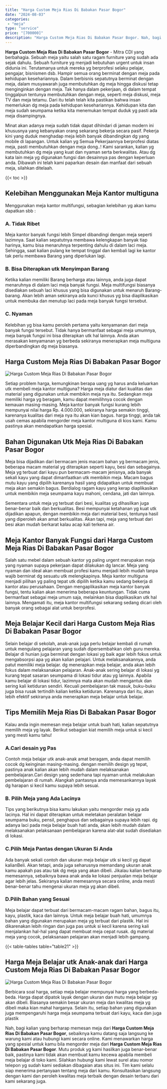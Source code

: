 ```yaml
---
title: "Harga Custom Meja Rias Di Babakan Pasar Bogor"
date: "2024-08-03"
categories:
 - "meja"
type: "service"
price: "[700000]"
description: "Harga Custom Meja Rias Di Babakan Pasar Bogor. Nah, bagi kalian yang berharap memesan meja dari **Harga Custom Meja Rias Di Babakan Pasar Bogor**, sebaiknya..."
---
```


**Harga Custom Meja Rias Di Babakan Pasar Bogor** - Mitra CDI yang berbahagia. Sebuah meja yaitu salah satu ragam furniture yang sudah ada sejak dahulu. Sebuah furniture yg menjadi kebutuhan urgent untuk insan didunia ini. Terutamanya untuk mereka yg berprofesi selaku pelajar, pengajar, bisnismen dsb. Hampir semua orang berminat dengan meja pada kehidupan kesehariannya. Dalam berbisnis sepatutnya berminat dengan meja, dalam musyawarah juga membutuhkan dg meja hingga diskusi tetap menginginkan dengan meja. Tak hanya dalam pekerjaan, di dalam tempat tinggalpun tentunya membutuhkan dengan meja, seperti meja diskusi, meja TV dan meja tetamu. Dari itu telah telah kita pastikan bahwa insan memerlukan dg meja pada kehidupan kesehariannya. Kehidupan kita dan meja sudah seumpama ketika kita menemukan tempat duduk yg pasti ada meja disampingnya.

Minat akan adanya meja sudah tidak dapat dihindari di jaman modern ini khususnya yang kebanyakan orang sekarang bekerja secara pasif. Pekerja kini yang duduk menghadap meja lebih banyak dibandingkan dg yang mobile di lapangan. Untuk kalian yg Semua Pekerjaannya berprofesi diatas meja, pasti membutuhkan dengan meja dong..! Kami sarankan, kalian yg membutuhkan dg meja yang kuat dan nyaman serta berkwalitas. Atau dg kata lain meja yg digunakan fungsi dan desainnya pas dengan keperluan anda. Dibawah ini telah kami paparkan desain dan manfaat dari sebuah meja, silahkan ditelaah.

{{< toc >}}

## Kelebihan Menggunakan Meja Kantor multiguna

Menggunakan meja kantor multifungsi, sebagian kelebihan yg akan kamu dapatkan sbb :

### A. Tidak Ribet

Meja kantor banyak fungsi lebih Simpel dibandingi dengan meja seperti lazimnya. Saat kalian sepatutnya membawa kelengkapan banyak tiap harinya, kamu bisa menaruhnya terpenting dahulu di dalam laci meja. Sehingga, saat kalian pulang ke tempat tinggal dan kembali lagi ke kantor tak perlu membawa Barang yang diperlukan lagi.

### B. Bisa Diterapkan utk Menyimpan Barang

Ketika kalian memiliki Barang berharga atau lainnya, anda juga dapat menaruhnya di dalam laci meja banyak fungsi. Meja multifungsi biasanya disediakan sebuah laci khusus yang bisa digunakan untuk menaruh Barang-barang. Akan lebih aman sekiranya ada kunci khusus yg bisa diaplikasikan untuk membuka dan menutup laci pada meja banyak fungsi tersebut.

### C. Nyaman

Kelebihan yg bisa kamu peroleh pertama yaitu kenyamanan dari meja banyak fungsi tersebut. Tidak hanya bermanfaat sebagai meja umumnya, meja banyak fungsi ini bisa diterapkan utk hal lainnya. Anda akan merasakan kenyamanan yg berbeda sekiranya menerapkan meja multiguna diperbandingkan dg meja biasanya.

## Harga Custom Meja Rias Di Babakan Pasar Bogor

![Harga Custom Meja Rias Di Babakan Pasar Bogor](/images/meja/meja-dewasa-013.jpg)

Setiap problem harga, kemungkinan berapa uang yg harus anda keluarkan utk membeli meja kantor multiguna? Harga meja diatur dari kualitas dan material yang digunakan untuk membikin meja nya itu. Sedangkan meja memiliki harga yg beragam, kamu dapat memilihnya cocok dengan kemauan masing-masing. Meja kantor banyak fungsi kurang lebih mempunyai nilai harga Rp. 4.000.000, sekiranya harga semakin tinggi, karenanya kualitas dari meja nya itu akan kian bagus. harga tinggi, anda tak usah cemas apabila mengorder meja kantor multiguna di kios kami. Kamu pastinya akan mendapatkan harga spesial.

## Bahan Digunakan Utk Meja Rias Di Babakan Pasar Bogor

Meja bisa dijadikan dari bermacam jenis macam bahan yg bermacam jenis, beberapa macam material yg diterapkan seperti kayu, besi dan sebagainya. Meja yg terbuat dari kayu pun bermacam-macam jenisnya, ada banyak sekali kayu yang dapat dimanfaatkan utk membikin meja. Macam bagus mutu kayu yang dipilih karenanya hasil yang didapatkan untuk membuat meja akan semakin bagus. Berdialog ragam kayu yang kerap diaplikasikan untuk membikin meja seumpama kayu mahoni, cendana, jati dan lainnya.

Sementara untuk meja yg terbuat dari besi, kualitas yg dihasilkan juga benar-benar baik dan berkualitas. Besi mempunyai ketahanan yg kuat utk dijadikan apapun, dengan membikin meja dari material besi, tentunya hasil yang diperoleh akan amat berkualitas. Akan tapi, meja yang terbuat dari besi akan mudah berkarat kalau acap kali terkena air.

## Meja Kantor Banyak Fungsi dari Harga Custom Meja Rias Di Babakan Pasar Bogor

Salah satu mebel dalam sebuah kantor yg paling urgent merupakan meja yang nyaman supaya pekerjaan dapat dilakukan dg lancar. Meja yang nyaman dan ideal akan membuat profesi kamu menjadi lebih mudah tanpa wajib berminat dg sesuatu utk melengkapinya. Meja kantor multiguna menjadi pilihan yg paling tepat utk dipilih ketika kamu sedang bekerja di kantor atau perusahaan. Dengan mengaplikasikan meja kantor banyak fungsi, tentu kalian akan menerima beberapa keuntungan. Tidak cuma bermanfaat sebagai meja umum saja, melainkan bisa diaplikasikan utk hal lainnya. Mengamati itu, meja kantor multifungsi sekarang sedang dicari oleh banyak orang sebagai alat untuk berprofesi.

## Meja Belajar Kecil dari Harga Custom Meja Rias Di Babakan Pasar Bogor

Selain belajar di sekolah, anak-anak juga perlu belajar kembali di rumah untuk mengulang pelajaran yang sudah dipersembahkan oleh guru mereka. Belajar di hunian juga berminat dengan lokasi yg baik agar lebih fokus untuk mengabsorpsi apa yg akan kalian pelajari. Untuk melaksanakannya, anda patut memiliki meja belajar. dg menerapkan meja belajar, anda akan lebih fokus dalam melaksanakan pelajaran. Anak-anak sering belajar di lokasi yg kurang tepat sasaran seumpama di lokasi tidur atau yg lainnya. Apabila kamu belajar di lokasi tidur, lazimnya mata akan mudah mengantuk dan sering kali ketiduran sendiri. Kecuali pembelajaran tak masuk, buku-buku juga bisa rusak tertindih kalian ketika ketiduran. Karenanya dari itu, akan lebih efektif sekiranya anda menerapkan meja belajar untuk belajar.

## Tips Memilih Meja Rias Di Babakan Pasar Bogor

Kalau anda ingin memesan meja belajar untuk buah hati, kalian sepatutnya memilih meja yg layak. Berikut sebagian kiat memilih meja untuk si kecil yang mesti kamu tahu!

### A.Cari desain yg Pas

Contoh meja belajar utk anak-anak amat beragam, anda dapat memilih cocok dg keinginan masing-masing. dengan memilih design yg tepat, pastinya anak kalian akan lebih mudah dalam melaksanakan pembelajaran.Cari design yang sederhana tapi nyaman untuk melakukan pembelajaran di rumah. Alangkah pantasnya anda memesankannya layak dg harapan si kecil kamu supaya lebih sesuai.

### B. Pilih Meja yang Ada Lacinya

Tips yang berikutnya bisa kamu lakukan yaitu mengorder meja yg ada lacinya. Hal ini dapat diterapkan untuk meletakan peralatan belajar seumpama buku, pensil, penghapus dan sebagainya supaya lebih rapi. dg adanya laci pada meja belajar buah hati anda, akan lebih mudah dalam melaksanakan pelaksanaan pembelajaran karena alat-alat sudah disediakan di lokasi.

### C.Pilih Meja Pantas dengan Ukuran Si Anda

Ada banyak sekali contoh dan ukuran meja belajar utk si kecil yg dapat kalianBeli. Akan tetapi, anda juga seharusnya memandang ukuran anak kamu apakah pas atau tak dg meja yang akan dibeli. Jikalau kalian berharap memesannya, sebaiknya bawa anak anda ke lokasi penjualan meja belajar agar lebih jelas. Sekiranya kalian memesannya secara online, anda mesti benar-benar tahu mengenai ukuran meja yg akan dibeli.

### D.Pilih Bahan yang Sesuai

Meja belajar dapat terbuat dari bermacam-macam ragam bahan, bagus itu, kayu, plastik, kaca dan lainnya. Untuk meja belajar buah hati, umumnya bahan yang digunakan merupakan meja yg terbuat dari plastik. Hal ini dikarenakan lebih ringan dan juga pas untuk si kecil karena sering kali menjalankan hal-hal yang dapat membuat meja cepat rusak. dg material meja yang cocok, pelaksanaan pelajaran akan menjadi lebih gampang.

{{< table-tables table="table21" >}}

## Harga Meja Belajar utk Anak-anak dari Harga Custom Meja Rias Di Babakan Pasar Bogor

![Harga Custom Meja Rias Di Babakan Pasar Bogor](/images/meja/meja-anak-008.jpg)

Berbicara soal harga, setiap meja belajar mempunyai harga yang berbeda-beda. Harga dapat dipatok layak dengan ukuran dan mutu meja belajar yg akan dibeli. Biasanya semakin besar ukuran meja dan kwalitas meja yg dibeli maka kian mahal harganya. Selain itu, setiap bahan yang digunakan juga mempengaruhi harga meja seumpama terbuat dari kayu, kaca dan juga plastik

Nah, bagi kalian yang berharap memesan meja dari **Harga Custom Meja Rias Di Babakan Pasar Bogor**, sebaiknya kamu datang saja langsung ke warung kami atau hubungi kami secara online. Kami menawarkan harga yang spesial untuk kamu bila mengorder meja dari **Harga Custom Meja Rias Di Babakan Pasar Bogor**. Mutu produk yg kami hasilkan juga benar-benar baik, pastinya kami tidak akan membuat kamu kecewa apabila membeli meja belajar di toko kami. Silahkan hubungi kami lewat surel atau nomor telepon yg sudah kami sediakan dibagaian atas situs ini. Tim kami selalu siap menerima pertanyaan tentang meja dari kamu. Konsultasikan langsung dengan kami dan peroleh kwalitas meja terbaik dengan desain terbaru dari kami sekarang juga.
